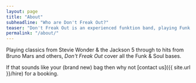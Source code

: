 ```yaml
---
layout: page
title: "About"
subheadline: "Who are Don't Freak Out?"
teaser: "Don't Freak Out is an experienced funktion band, playing Funk & Soul classics that are guaranteed to get your event up for the downstroke."
permalink: "/about/"
---
```


Playing classics from Stevie Wonder & the Jackson 5 through to hits from Bruno Mars and others, *Don't Freak Out* cover all the Funk & Soul bases.

If that sounds like your (brand new) bag then why not [contact us]({{ site.url }}/hire) for a booking.
